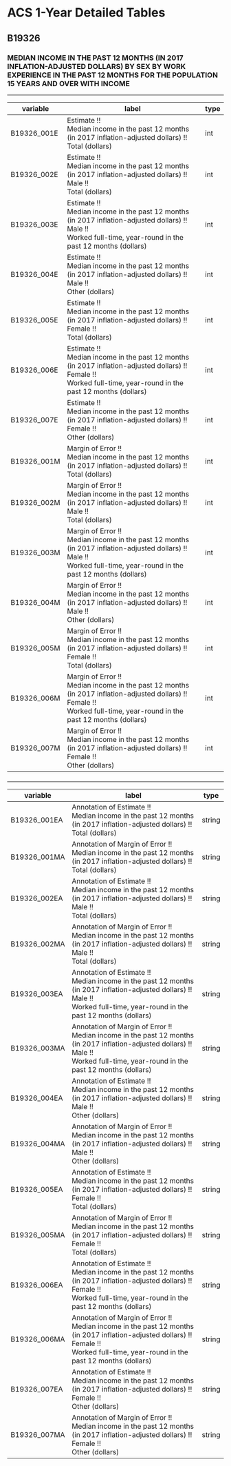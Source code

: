 # ACS 1-Year Detailed Tables

## B19326

### MEDIAN INCOME IN THE PAST 12 MONTHS (IN 2017 INFLATION-ADJUSTED DOLLARS) BY SEX BY WORK EXPERIENCE IN THE PAST 12 MONTHS FOR THE POPULATION 15 YEARS AND OVER WITH INCOME

___

| variable | label | type |
| ----- | ----- | ----- |
| B19326_001E | Estimate !!<br>Median income in the past 12 months (in 2017 inflation-adjusted dollars) !!<br>Total (dollars) | int |
| B19326_002E | Estimate !!<br>Median income in the past 12 months (in 2017 inflation-adjusted dollars) !!<br>Male !!<br>Total (dollars) | int |
| B19326_003E | Estimate !!<br>Median income in the past 12 months (in 2017 inflation-adjusted dollars) !!<br>Male !!<br>Worked full-time, year-round in the past 12 months (dollars) | int |
| B19326_004E | Estimate !!<br>Median income in the past 12 months (in 2017 inflation-adjusted dollars) !!<br>Male !!<br>Other (dollars) | int |
| B19326_005E | Estimate !!<br>Median income in the past 12 months (in 2017 inflation-adjusted dollars) !!<br>Female !!<br>Total (dollars) | int |
| B19326_006E | Estimate !!<br>Median income in the past 12 months (in 2017 inflation-adjusted dollars) !!<br>Female !!<br>Worked full-time, year-round in the past 12 months (dollars) | int |
| B19326_007E | Estimate !!<br>Median income in the past 12 months (in 2017 inflation-adjusted dollars) !!<br>Female !!<br>Other (dollars) | int |
| B19326_001M | Margin of Error !!<br>Median income in the past 12 months (in 2017 inflation-adjusted dollars) !!<br>Total (dollars) | int |
| B19326_002M | Margin of Error !!<br>Median income in the past 12 months (in 2017 inflation-adjusted dollars) !!<br>Male !!<br>Total (dollars) | int |
| B19326_003M | Margin of Error !!<br>Median income in the past 12 months (in 2017 inflation-adjusted dollars) !!<br>Male !!<br>Worked full-time, year-round in the past 12 months (dollars) | int |
| B19326_004M | Margin of Error !!<br>Median income in the past 12 months (in 2017 inflation-adjusted dollars) !!<br>Male !!<br>Other (dollars) | int |
| B19326_005M | Margin of Error !!<br>Median income in the past 12 months (in 2017 inflation-adjusted dollars) !!<br>Female !!<br>Total (dollars) | int |
| B19326_006M | Margin of Error !!<br>Median income in the past 12 months (in 2017 inflation-adjusted dollars) !!<br>Female !!<br>Worked full-time, year-round in the past 12 months (dollars) | int |
| B19326_007M | Margin of Error !!<br>Median income in the past 12 months (in 2017 inflation-adjusted dollars) !!<br>Female !!<br>Other (dollars) | int |
### 

___

| variable | label | type |
| ----- | ----- | ----- |
| B19326_001EA | Annotation of Estimate !!<br>Median income in the past 12 months (in 2017 inflation-adjusted dollars) !!<br>Total (dollars) | string |
| B19326_001MA | Annotation of Margin of Error !!<br>Median income in the past 12 months (in 2017 inflation-adjusted dollars) !!<br>Total (dollars) | string |
| B19326_002EA | Annotation of Estimate !!<br>Median income in the past 12 months (in 2017 inflation-adjusted dollars) !!<br>Male !!<br>Total (dollars) | string |
| B19326_002MA | Annotation of Margin of Error !!<br>Median income in the past 12 months (in 2017 inflation-adjusted dollars) !!<br>Male !!<br>Total (dollars) | string |
| B19326_003EA | Annotation of Estimate !!<br>Median income in the past 12 months (in 2017 inflation-adjusted dollars) !!<br>Male !!<br>Worked full-time, year-round in the past 12 months (dollars) | string |
| B19326_003MA | Annotation of Margin of Error !!<br>Median income in the past 12 months (in 2017 inflation-adjusted dollars) !!<br>Male !!<br>Worked full-time, year-round in the past 12 months (dollars) | string |
| B19326_004EA | Annotation of Estimate !!<br>Median income in the past 12 months (in 2017 inflation-adjusted dollars) !!<br>Male !!<br>Other (dollars) | string |
| B19326_004MA | Annotation of Margin of Error !!<br>Median income in the past 12 months (in 2017 inflation-adjusted dollars) !!<br>Male !!<br>Other (dollars) | string |
| B19326_005EA | Annotation of Estimate !!<br>Median income in the past 12 months (in 2017 inflation-adjusted dollars) !!<br>Female !!<br>Total (dollars) | string |
| B19326_005MA | Annotation of Margin of Error !!<br>Median income in the past 12 months (in 2017 inflation-adjusted dollars) !!<br>Female !!<br>Total (dollars) | string |
| B19326_006EA | Annotation of Estimate !!<br>Median income in the past 12 months (in 2017 inflation-adjusted dollars) !!<br>Female !!<br>Worked full-time, year-round in the past 12 months (dollars) | string |
| B19326_006MA | Annotation of Margin of Error !!<br>Median income in the past 12 months (in 2017 inflation-adjusted dollars) !!<br>Female !!<br>Worked full-time, year-round in the past 12 months (dollars) | string |
| B19326_007EA | Annotation of Estimate !!<br>Median income in the past 12 months (in 2017 inflation-adjusted dollars) !!<br>Female !!<br>Other (dollars) | string |
| B19326_007MA | Annotation of Margin of Error !!<br>Median income in the past 12 months (in 2017 inflation-adjusted dollars) !!<br>Female !!<br>Other (dollars) | string |


